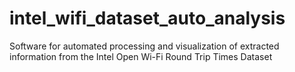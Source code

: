 # intel_wifi_dataset_auto_analysis
Software for automated processing and visualization of extracted information from the Intel Open Wi-Fi Round Trip Times Dataset
